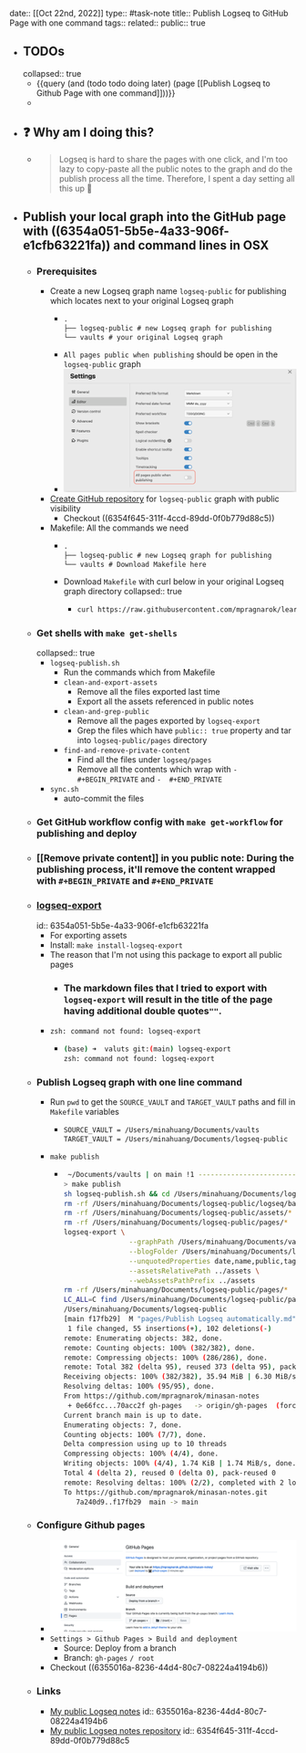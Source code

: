 date:: [[Oct 22nd, 2022]]
type:: #task-note
title:: Publish Logseq to GitHub Page with one command
tags::
related::
public:: true

- ## TODOs
  collapsed:: true
	- {{query (and (todo todo doing later) (page [[Publish Logseq to Github Page with one command]]))}}
	-
- ## ❓ Why am I doing this?
	- > Logseq is hard to share the pages with one click, and I'm too lazy to copy-paste all the public notes to the graph and do the publish process all the time. 
	  Therefore, I spent a day setting all this up 🥰
- ## Publish your local graph into the GitHub page with ((6354a051-5b5e-4a33-906f-e1cfb63221fa)) and command lines in OSX
	- ### Prerequisites
		- Create a new Logseq graph name `logseq-public` for publishing which locates next to your original Logseq graph
			- ```
			  .
			  ├── logseq-public # new Logseq graph for publishing
			  └── vaults # your original Logseq graph
			  ```
			- `All pages public when publishing` should be open in the `logseq-public` graph
			- ![Logseq settings](../assets/Screen_Shot_2022-10-23_at_2.31.55_PM_1666506923711_0.png)
		- [Create GitHub repository](https://docs.github.com/en/get-started/quickstart/create-a-repo) for `logseq-public` graph with public visibility
			- Checkout ((6354f645-311f-4ccd-89dd-0f0b779d88c5))
		- Makefile: All the commands we need
			- ```
			  .
			  ├── logseq-public # new Logseq graph for publishing
			  └── vaults # Download Makefile here
			  ```
			- Download `Makefile` with curl below in your original Logseq graph directory
			  collapsed:: true
				- ```bash
				  curl https://raw.githubusercontent.com/mpragnarok/learning/main/common/Makefile/logseq-publish/Makefile -o Makefile
				  ```
	- ### Get shells with `make get-shells`
	  collapsed:: true
		- `logseq-publish.sh`
			- Run the commands which from Makefile
			- `clean-and-export-assets`
				- Remove all the files exported last time
				- Export all the assets referenced in public notes
			- `clean-and-grep-public`
				- Remove all the pages exported by `logseq-export`
				- Grep the files which have `public:: true` property and tar into `logseq-public/pages` directory
			- `find-and-remove-private-content`
				- Find all the files under `logseq/pages`
				- Remove all the contents which wrap with `- #+BEGIN_PRIVATE` and `-  #+END_PRIVATE`
		- `sync.sh`
			- auto-commit the files
	- ### Get GitHub workflow config with `make get-workflow` for publishing and deploy
	- ### [[Remove private content]] in you public note: During the publishing process, it'll remove the content wrapped with `#+BEGIN_PRIVATE` and `#+END_PRIVATE`
	- ### [logseq-export](https://github.com/viktomas/logseq-export)
	  id:: 6354a051-5b5e-4a33-906f-e1cfb63221fa
		- For exporting assets
		- Install: `make install-logseq-export`
		- The reason that I'm not using this package to export all public pages
			- ### The markdown files that I tried to export with `logseq-export` will result in the title of the page having additional double quotes`""`.
		- `zsh: command not found: logseq-export`
			- ```bash
			  (base) ➜  valuts git:(main) logseq-export
			  zsh: command not found: logseq-export
			  ```
	- ### Publish Logseq graph with one line command
		- Run `pwd` to get the `SOURCE_VAULT` and `TARGET_VAULT` paths and fill in `Makefile` variables
			- ```
			  SOURCE_VAULT = /Users/minahuang/Documents/vaults
			  TARGET_VAULT = /Users/minahuang/Documents/logseq-public
			  ```
		- `make publish`
			- ```bash
			   ~/Documents/vaults | on main !1 --------------------------------- took 10s | base py | at 16:49:21 
			  > make publish
			  sh logseq-publish.sh && cd /Users/minahuang/Documents/logseq-public && sh sync.sh
			  rm -rf /Users/minahuang/Documents/logseq-public/logseq/bak/pages/*
			  rm -rf /Users/minahuang/Documents/logseq-public/assets/*
			  rm -rf /Users/minahuang/Documents/logseq-public/pages/*
			  logseq-export \
			                  --graphPath /Users/minahuang/Documents/vaults/pages \
			                  --blogFolder /Users/minahuang/Documents/logseq-public/pages \
			                  --unquotedProperties date,name,public,tags \
			                  --assetsRelativePath ../assets \
			                  --webAssetsPathPrefix ../assets
			  rm -rf /Users/minahuang/Documents/logseq-public/pages/*
			  LC_ALL=C find /Users/minahuang/Documents/logseq-public/pages -type f | xargs -I@ sed -i '' '/^- #+BEGIN_PRIVATE/,/^- #+END_PRIVATE/d' @
			  /Users/minahuang/Documents/logseq-public
			  [main f17fb29]  M "pages/Publish Logseq automatically.md"
			   1 file changed, 55 insertions(+), 102 deletions(-)
			  remote: Enumerating objects: 382, done.
			  remote: Counting objects: 100% (382/382), done.
			  remote: Compressing objects: 100% (286/286), done.
			  remote: Total 382 (delta 95), reused 373 (delta 95), pack-reused 0
			  Receiving objects: 100% (382/382), 35.94 MiB | 6.30 MiB/s, done.
			  Resolving deltas: 100% (95/95), done.
			  From https://github.com/mpragnarok/minasan-notes
			   + 0e66fcc...70acc2f gh-pages   -> origin/gh-pages  (forced update)
			  Current branch main is up to date.
			  Enumerating objects: 7, done.
			  Counting objects: 100% (7/7), done.
			  Delta compression using up to 10 threads
			  Compressing objects: 100% (4/4), done.
			  Writing objects: 100% (4/4), 1.74 KiB | 1.74 MiB/s, done.
			  Total 4 (delta 2), reused 0 (delta 0), pack-reused 0
			  remote: Resolving deltas: 100% (2/2), completed with 2 local objects.
			  To https://github.com/mpragnarok/minasan-notes.git
			     7a240d9..f17fb29  main -> main
			  ```
	- ### Configure Github pages
		- ![Github pages setting](../assets/image_1666515228400_0.png)
		- `Settings > Github Pages > Build and deployment`
			- Source: Deploy from a branch
			- Branch: `gh-pages` `/ root`
		- Checkout ((6355016a-8236-44d4-80c7-08224a4194b6))
	- ### Links
		- [My public Logseq notes](https://mpragnarok.github.io/minasan-notes/)
		  id:: 6355016a-8236-44d4-80c7-08224a4194b6
		- [My public Logseq notes repository](https://github.com/mpragnarok/minasan-notes)
		  id:: 6354f645-311f-4ccd-89dd-0f0b779d88c5